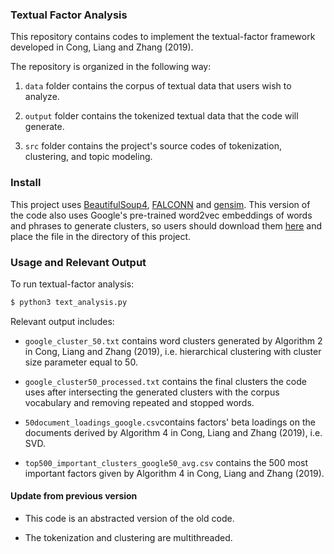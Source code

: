 ### Textual Factor Analysis

This repository contains codes to implement the textual-factor framework developed in Cong, Liang and Zhang (2019). 

The repository is organized in the following way:

1. ``data`` folder contains the corpus of textual data that users wish to analyze. 

2. ``output`` folder contains the tokenized textual data that the code will generate. 

3. ``src`` folder contains the project's source codes of tokenization, clustering, and topic modeling. 

### Install

This project uses [BeautifulSoup4](https://pypi.org/project/beautifulsoup4/), [FALCONN](https://github.com/falconn-lib/falconn/wiki) and [gensim](https://radimrehurek.com/gensim/). This version of the code also uses Google's pre-trained word2vec embeddings of words and phrases to generate clusters, so users should download them [here](https://drive.google.com/file/d/0B7XkCwpI5KDYNlNUTTlSS21pQmM/edit) and place the file in the directory of this project. 

### Usage and Relevant Output

To run textual-factor analysis: 
```sh
$ python3 text_analysis.py
```

Relevant output includes:

* ``google_cluster_50.txt`` contains word clusters generated by Algorithm 2 in Cong, Liang and Zhang (2019), i.e. hierarchical clustering with cluster size parameter equal to 50.

* ``google_cluster50_processed.txt`` contains the final clusters the code uses after intersecting the generated clusters with the corpus vocabulary and removing repeated and stopped words. 

* ``50document_loadings_google.csv``contains factors' beta loadings on the documents derived by Algorithm 4 in Cong, Liang and Zhang (2019), i.e. SVD.

* ``top500_important_clusters_google50_avg.csv`` contains the 500 most important factors given by Algorithm 4 in Cong, Liang and Zhang (2019). 


#### Update from previous version

* This code is an abstracted version of the old code.

* The tokenization and clustering are multithreaded.
